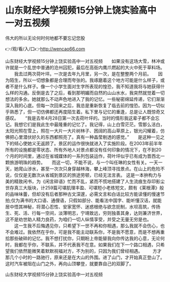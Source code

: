 # 山东财经大学视频15分钟上饶实验高中一对五视频
伟大的所以无论何时何地都不要忘记您股

👉/观/看/入/口👉http://wencao66.com

山东财经大学视频15分钟上饶实验高中一对五视频　　如果没有这场大雪，林冲或许就是一个乱世中普通的沧州囚犯，最后在高衙内鹰爪燃起的大火中死于草料场。
　　我去过两次荷叶坪。一次是去年九月里，另一次，是在整整两个月前。　　因为陌生，所以一切想象都是合理而夸张的。我琢磨着这个地方可能是什么样子，或者不是什么样子。像一个小学生面对生字所表现的惶恐，我不知道我将与她获得什么样的沟通。反倒是去了之后，看到那明媚而自然的山山水水，我突然就觉着一切想法的多余。她就那么不动声色地进入了我的记忆。一些秘密绵延传递，它们渐渐深入我的心底。但每一次回来之后，我总是重新恢复了临去前的惶恐。因为一切似乎熟悉了，但一切仿佛都还再度陌生着。私下里与记忆的重逢，总是让人既惊奇又感叹。　　“我是去年4月28日第一次去荷叶坪的。当时的情形我这辈子都不会忘记。我想它们是我此生中最隆重的记忆了。我记得，山上白雪茫茫。雪那么洁白，太阳光照在雪上，照在一大片一大片树林子、困阔的高山草原上，银光闪耀着，仿佛把心里潜伏好久的东西都照亮了。真有一种晶莹剔透的感觉。”　　是这种一见之下的倾心使她义无返顾了。景区的运作很快就进入了实施阶段。在2003年前半年所有的设施都是零状态、所有外地人对景点都没有任何印象的情况下，在不到20个月的时间里，通过在省城媒体的一系列包装运作，荷叶坪似乎已有成为晋西北一颗旅游明珠的趋势。　　而这一切，不能不说，与一个叫任琳的女性有关。一天一天，她爬山涉水，甚至一次次只身穿越林海，攀上峰顶寻找景点。在山上的危险不说，仅仅是无数次从省城到景区的旅途劳顿，已经无法言表。
这是一本拚构力与美的精致闲书，为《闲言碎语》忙而不乱，紧而不慌地搭建了人生流痕生存印影尘世存真三大版块，计259篇可堪肌理丰盈、可堪短小老练短文，颇有《莱根潭》般的品味味蕾，但却没有后者那种古文深邃，必需文言和白话比较方能读懂的慢速节拍;仅为满书的大口语、通俚语，只假如部分、能看法中国字、能听懂汉话，就能居中悟其神秘，将潜心忍性、安家宽怀、迷惑根绝与欲念扼制，水坝高筑，传扬生、死、活、行每一空间，淡薄明志，宁靖致远，穷则独善其身，达则兼济世界，这不是劝世助人精力良药，为咱们一切人纵情享受，并受之无量无穷是也。
　　这一生我不后悔遇见你，只希望下一世不再和你相遇，那么我就不会伤心，也不会难过。我依然在乎你，可是我不能主动联系你，不是我不愿意，而是不想再重拾那些破碎的记忆。我不想打扰你，只期盼上帝能替我向你传达我的心意，无论何时，我都在乎你，不联系，并不代表我不在意。如果我们在下一个路口相遇，只希望我们依然能微笑着默默祝福对方，不为别的，只因为我们曾经相遇。
　　方才那几个小时的一路驰行，原来还是在大山的外围。进了山门，才开始真正登山了。这时汽车被阻在山门之外，再向山顶攀登，就要靠自己的双脚了。

山东财经大学视频15分钟上饶实验高中一对五视频
